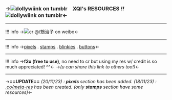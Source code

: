 ### ->![dollywiink on tumblr](https://64.media.tumblr.com/5cce6138991631a3b707c79b1c7ac7b6/12793b89772ec1f8-db/s75x75_c1/96b0e328d343cdea03b4b03fca090d89bdecd20a.gifv)　**[X](https://rentry.co/meta-noia)QI's RESOURCES** _**!!**_　![dollywiink on tumblr](https://64.media.tumblr.com/04c3875b44db3a4292e09be7700ea8ac/12793b89772ec1f8-c0/s75x75_c1/b678a463f3f1a1ac7cd85ade309561f836978a62.gifv)<-
***
!!! info
    ->![cr @/鳷治子 on weibo](https://i.ibb.co/LC6vzKS/Untitled86-20231117202258.png)<-
***
!!! info
    ->[pixels](https://rentry.co/meta-pxl) . [stamps](https://rentry.co/meta-stamps) . [blinkies]() . [buttons]()<-
***
!!! info
    ->**f2u (free to use)**, no need to cr but using my res w/ credit is so much appreciated! ^^<-
    ->*(u can share this link to others too!)*<-
***
->**==UPDATE==**
_(20/11/23) : **pixels** section has been added.
(18/11/23) : [.co/meta-res]() has been created. (only **stamps** section have some resources)_<-